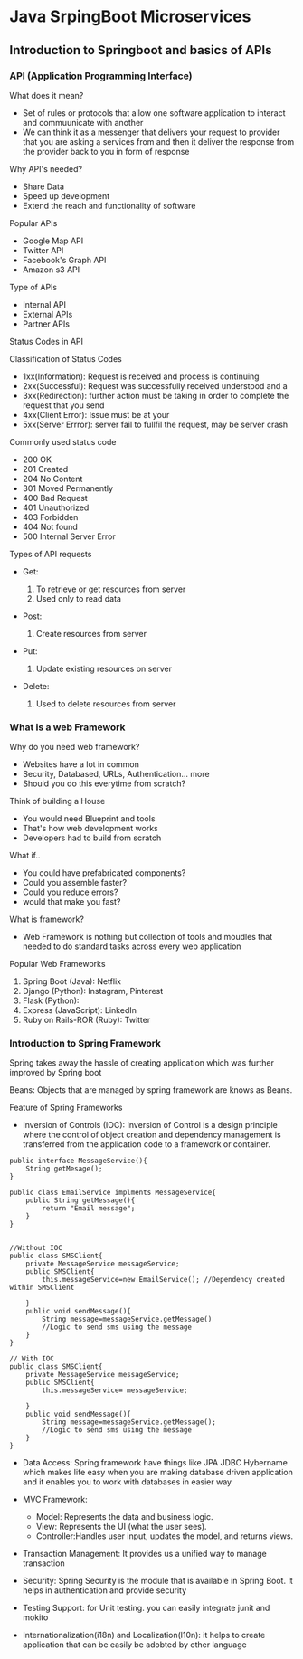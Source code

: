 # Java SrpingBoot Microservices

## Introduction to Springboot and basics of APIs

### API (Application Programming Interface)

What does it mean?
-   Set of rules or protocols that allow one software application to interact and commuunicate with another
- We can think it as a messenger that delivers your request to provider that you are asking a services from and then it deliver the response from the provider back to you in form of response


Why API's needed?
- Share Data
- Speed up development 
- Extend the reach and functionality of software

Popular APIs 
- Google Map API
- Twitter API
- Facebook's Graph API
- Amazon s3 API

Type of APIs
- Internal API
- External APIs
- Partner APIs

Status Codes in API

Classification of Status Codes
- 1xx(Information): Request is received and process is continuing 
- 2xx(Successful): Request was successfully received understood and a
- 3xx(Redirection): further action must be taking in order to complete the request that you send
- 4xx(Client Error): Issue must be at your 
- 5xx(Server Errror): server fail to fullfil the request, may be server crash

Commonly used status code
- 200 OK
- 201 Created
- 204 No Content
- 301 Moved Permanently
- 400 Bad Request
- 401 Unauthorized
- 403 Forbidden
- 404 Not found
- 500 Internal Server Error

Types of API requests
- Get: 
    1. To retrieve or get resources from server 
    2. Used only to read data

- Post:
    1. Create resources from server

- Put:
    1. Update existing resources on server

- Delete:
    1. Used to delete resources from server


### What is a web Framework

Why do you need web framework?
- Websites have a lot in common
- Security, Databased, URLs, Authentication... more
- Should you do this everytime from scratch?

Think of building a House
- You would need Blueprint and tools
- That's how web development works
- Developers had to build from scratch

What if..
- You could have prefabricated components?
- Could you assemble faster?
- Could you reduce errors?
- would that make you fast?

What is framework?
- Web Framework is nothing but collection of tools and moudles that needed to do standard tasks across every web application

Popular Web Frameworks
1. Spring Boot (Java): Netflix
2. Django (Python): Instagram, Pinterest
3. Flask (Python): 
4. Express (JavaScript): LinkedIn
5. Ruby on Rails-ROR (Ruby): Twitter

### Introduction to Spring Framework

Spring takes away the hassle of creating application which was further improved by Spring boot

Beans: Objects that are managed by spring framework are knows as Beans.

Feature of Spring Frameworks
- Inversion of Controls (IOC): Inversion of Control is a design principle where the control of object creation and dependency management is transferred from the application code to a framework or container.
```
public interface MessageService(){
    String getMesage();
}

public class EmailService implments MessageService{
    public String getMessage(){
        return "Email message";
    }
}


//Without IOC
public class SMSClient{
    private MessageService messageService;
    public SMSClient{
        this.messageService=new EmailService(); //Dependency created within SMSClient

    }
    public void sendMessage(){
        String message=messageService.getMessage() 
        //Logic to send sms using the message
    }
}

// With IOC
public class SMSClient{
    private MessageService messageService;
    public SMSClient{
        this.messageService= messageService;

    }
    public void sendMessage(){
        String message=messageService.getMessage();
        //Logic to send sms using the message
    }
}

```

- Data Access: Spring framework have things like JPA JDBC Hybername which makes life easy when you are making database driven application and it enables you to work with databases in easier way

- MVC Framework: 
    - Model:	Represents the data and business logic.
    - View:	Represents the UI (what the user sees).
    - Controller:Handles user input, updates the model, and returns views.
- Transaction Management: It provides us a unified way to manage transaction
- Security: Spring Security is the module that is available in Spring Boot. It helps in authentication and provide security

- Testing Support: for Unit testing. you can easily integrate junit and mokito
- Internationalization(i18n) and Localization(l10n): it helps to  create application that can be easily be adobted by other language
